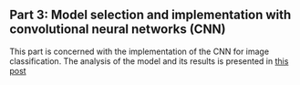 ## Part 3: Model selection and implementation with convolutional neural networks (CNN)

This part is concerned with the implementation of the CNN for image classification. 
The analysis of the model and its results is presented in [this post](https://medium.com/p/294a581b01ea)

